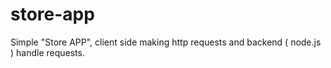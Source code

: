 # store-app
Simple "Store APP", client side making http requests and backend ( node.js ) handle requests.
